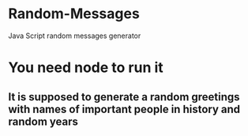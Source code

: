 # Random-Messages
Java Script random messages generator

# You need node to run it

## It is supposed to generate a random greetings with names of important people in history and random years

